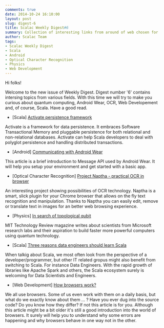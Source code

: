 ```yaml
---
comments: true
date: 2014-10-24 16:10:00
layout: post
slug: digest-6
title: Scalac Weekly Digest#6
summary: Collection of interesting links from around of web chosen for you by Scalac team
author: Scalac Team
tags:
- Scalac Weekly Digest
- Scala
- Android
- Optical Character Recognition
- Physics
- Web Development
---
```


Hi folks! 

Welcome to the new issue of Weekly Digest. Digest number '6' contains intersing topics from various fields. With this time we will try to make you curious about quantum computing, Android Wear, OCR, Web Developement and, of course, Scala. Have a good read.

* \[Scala\] [Activate persistence framework](http://activate-framework.org/)

Activate is a framework for data persistence. It embraces Software Transactional Memory and pluggable persistence for both relational and non-relational databases. Activate can help Scala developers to deal with polyglot persistence and handling distributed transactions.

* \[Android\] [Communicating with Android Wear](http://ptrprograms.blogspot.com/2014/10/a-guide-to-android-wear-message-api.html)

This article is a brief introduction to Message API used by Android Wear. It will help you setup your environment and get started with a basic app. 

* \[Optical Character Recognition\] [Project Naptha - practical OCR in browser](http://projectnaptha.com/)

An interesting project showing possibilities of OCR technology. Naptha is a smart, slick plugin for your Chrome browser that allows on the fly text recognition and manipulation. Thanks to Naptha you can easily edit, remove or translate text in images for an better web browsing experience. 

* \[Physics\] [In search of topological qubit](http://www.technologyreview.com/featuredstory/531606/microsofts-quantum-mechanics/)

MIT Technology Review magazine writes about scientists from Microsoft research labs and their aspiration to build faster more powerful computers using quantum technology.

* \[Scala\] [Three reasons data engineers should learn Scala](http://www.hakkalabs.co/articles/three-reasons-data-eng-learn-scala)

When talkig about Scala, we most often look from the perspective of a developer/programmer, but other IT related gropus might also benefit from switching to Scala. For instance Data Engineers. With the rapid growth of libraries like Apache Spark and others, the Scala ecosystem surely is welcoming for Data Scientists and Engineers. 

* \[Web Development\] [How browsers work?](http://www.html5rocks.com/en/tutorials/internals/howbrowserswork/)

We all use browsers. Some of us even work with them on a daily basis, but what do we exactly know about them ... ? Have you ever dug into the source code? Do you know how they differ? If not this article is for you. Although this article might be a bit older it's still a good introduction into the world of browsers. It surely will help you to understand why some errors are happening and why browsers behave in one way not in the other.

